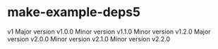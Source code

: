 # make-example-deps5
v1
Major version v1.0.0
Minor version v1.1.0
Minor version v1.2.0
Major version v2.0.0
Minor version v2.1.0
Minor version v2.2.0
